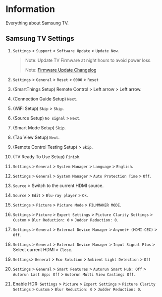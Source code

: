 # Information

Everything about Samsung TV.

## Samsung TV Settings

1. `Settings` > `Support` > `Software Update` > `Update Now`.

   > Note: Update TV Firmware at night hours to avoid power loss.
   >
   > Note: [Firmware Update Changelog](https://eu.community.samsung.com/t5/tv/tv-firmware-changelogs-on-german-community/td-p/1846870)

1. `Settings` > `General` > `Reset` > `0000` > `Reset`
1. (SmartThings Setup) Remote Control > Left arrow > Left arrow.
1. (Connection Guide Setup) `Next`.
1. (WiFi Setup) `Skip` > `Skip`.
1. (Source Setup) `No signal` > `Next`.
1. (Smart Mode Setup) `Skip`.
1. (Tap View Setup) `Next`.
1. (Remote Control Testing Setup) > `Skip`.
1. (TV Ready To Use Setup) `Finish`.
1. `Settings` > `General` > `System Manager` > `Language` > `English`.
1. `Settings` > `General` > `System Manager` > `Auto Protection Time` > `Off`.
1. `Source` > Switch to the current HDMI source.
1. `Source` > `Edit` > `Blu-ray player` > `Ok`.
1. `Settings` > `Picture` > `Picture Mode` > `FILMMAKER MODE`.
1. `Settings` > `Picture` > `Expert Settings` > `Picture Clarity Settings` > `Custom` > `Blur Reduction: 0` > `Judder Reduction: 0`.
1. `Settings` > `General` > `External Device Manager` > `Anynet+ (HDMI-CEC)` > `Off`.
1. `Settings` > `General` > `External Device Manager` > `Input Signal Plus` > Select current HDMI > `Close`.
1. `Settings`> `General` > `Eco Solution` > `Ambient Light Detection` > `Off`
1. `Settings` > `General` > `Smart Features` > `Autorun Smart Hub: Off` > `Autorun Last App: Off` > `Autorun Multi View Casting: Off`.
1. Enable HDR: `Settings` > `Picture` > `Expert Settings` > `Picture Clarity Settings` > `Custom` > `Blur Reduction: 0` > `Judder Reduction: 0`.
